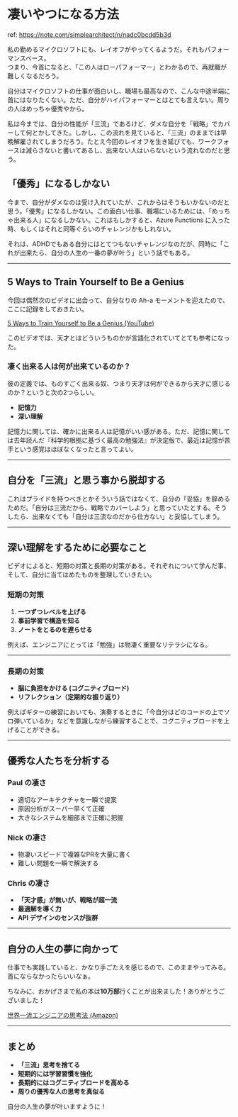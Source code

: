 # 凄いやつになる方法

ref: <https://note.com/simplearchitect/n/nadc0bcdd5b3d>

私の勤めるマイクロソフトにも、レイオフがやってくるようだ。それもパフォーマンスベース。  
つまり、今首になると、「この人はローパフォーマー」とわかるので、再就職が難しくなるだろう。  

自分はマイクロソフトの仕事が面白いし、職場も最高なので、こんな中途半端に首にはなりたくない。ただ、自分がハイパフォーマーとはとても言えない。周りの人はめっちゃ優秀やから。  

私は今までは、自分の性能が「三流」であるけど、ダメな自分を「戦略」でカバーして何とかしてきた。しかし、この流れを見ていると、「三流」のままでは早晩解雇されてしまうだろう。たとえ今回のレイオフを生き延びても、ワークフォースは減らさないと書いてあるし、出来ない人はいらないという流れなのだと思う。

## 「優秀」になるしかない

今まで、自分がダメなのは受け入れていたが、これからはそうもいかないのだと思う。「優秀」になるしかない。この面白い仕事、職場にいるためには、「めっちゃ出来る人」になるしかない。これはもしかすると、Azure Functions に入った時、もしくはそれと同等ぐらいのチャレンジかもしれない。

それは、ADHDでもある自分にはとてつもないチャレンジなのだが、同時に「これが出来たら、自分の人生の一番の夢が叶う」という話でもある。

---

## 5 Ways to Train Yourself to Be a Genius

今回は偶然次のビデオに出会って、自分なりの Ah-a モーメントを迎えたので、ここに記録をしておきたい。

[5 Ways to Train Yourself to Be a Genius (YouTube)](https://www.youtube.com/watch?v=3znAl0QH1eE)

このビデオでは、天才とはどういうものかが言語化されていてとても参考になった。

### 凄く出来る人は何が出来ているのか？

彼の定義では、ものすごく出来る奴、つまり天才は何ができるから天才に感じるのか？というと次の2つらしい。

- **記憶力**
- **深い理解**

記憶力に関しては、確かに出来る人は記憶がいい感がある。ただ、記憶に関しては去年読んだ『科学的根拠に基づく最高の勉強法』が決定版で、最近は記憶が苦手という感覚はほぼなくなったと言ってよい。

---

## 自分を「三流」と思う事から脱却する

これはプライドを持つべきとかそういう話ではなくて、自分の「妥協」を辞めるためだ。「自分は三流だから、戦略でカバーしよう」と思っていたとする。そうしたら、出来なくても「自分は三流なのだから仕方ない」と妥協してしまう。

---

## 深い理解をするために必要なこと

ビデオによると、短期の対策と長期の対策がある。それぞれについて学んだ事、そして、自分に当てはめたものを整理していきたい。

### 短期の対策

1. **一つずつレベルを上げる**
2. **事前学習で構造を知る**
3. **ノートをとるのを遅らせる**

例えば、エンジニアにとっては「勉強」は物凄く重要なリテラシになる。

---

### 長期の対策

- **脳に負担をかける (コグニティブロード)**
- **リフレクション（定期的な振り返り）**

例えばギターの練習においても、演奏するときに「今自分はどのコードの上でソロ弾いているか」などを意識しながら練習することで、コグニティブロードを上げることができる。

---

## 優秀な人たちを分析する

### Paul の凄さ

- 適切なアーキテクチャを一瞬で提案
- 原因分析がスーパー早くて正確
- 大きなシステムを細部まで正確に把握

### Nick の凄さ

- 物凄いスピードで複雑なPRを大量に書く
- 難しい問題を一瞬で解決する

### Chris の凄さ

- **「天才感」が無いが、戦略が超一流**
- **最適解を導く力**
- **API デザインのセンスが抜群**

---

## 自分の人生の夢に向かって

仕事でも実践していると、かなり手ごたえを感じるので、このままやってみる。首にならなかったらいいなぁ。

ちなみに、おかげさまで私の本は**10万部**行くことが出来ました！ありがとうございました！

[世界一流エンジニアの思考法 (Amazon)](https://www.amazon.co.jp/dp/4163917683?tag=note0e2a-22&linkCode=ogi&th=1&psc=1)

---

## まとめ

- **「三流」思考を捨てる**
- **短期的には学習習慣を強化**
- **長期的にはコグニティブロードを高める**
- **周りの優秀な人の思考を真似る**

自分の人生の夢が叶いますように！
